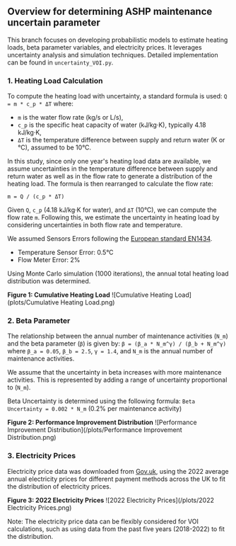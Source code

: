 ## Overview for determining ASHP maintenance uncertain parameter
This  branch focuses on developing probabilistic models to estimate heating loads, beta parameter variables, and electricity prices. It leverages uncertainty analysis and simulation techniques. Detailed implementation can be found in `uncertainty_VOI.py`.

### 1. Heating Load Calculation
To compute the heating load with uncertainty, a standard formula is used:
`Q = m * c_p * ΔT`
where:
- `m` is the water flow rate (kg/s or L/s),
- `c_p` is the specific heat capacity of water (kJ/kg·K), typically 4.18 kJ/kg·K,
- `ΔT` is the temperature difference between supply and return water (K or °C), assumed to be 10°C.

In this study, since only one year's heating load data are available, we assume uncertainties in the temperature difference between supply and return water as well as in the flow rate to generate a distribution of the heating load.
The formula is then rearranged to calculate the flow rate:

`m = Q / (c_p * ΔT)`

Given `Q`, `c_p` (4.18 kJ/kg·K for water), and `ΔT` (10°C), we can compute the flow rate `m`. Following this, we estimate the uncertainty in heating load by considering uncertainties in both flow rate and temperature.

We assumed Sensors Errors following the [European standard EN1434](https://www.kamstrup.com/en-en/insights/blog-series-part-2-a-thermal-energy-meter-you-can-trust).
- Temperature Sensor Error: 0.5°C
- Flow Meter Error: 2% 

Using Monte Carlo simulation (1000 iterations), the annual total heating load distribution was determined.

**Figure 1: Cumulative Heating Load**
![Cumulative Heating Load](plots/Cumulative Heating Load.png)

### 2. Beta Parameter
The relationship between the annual number of maintenance activities (`N_m`) and the beta parameter (`β`) is given by:
`β = (β_a * N_m^γ) / (β_b + N_m^γ)`
where `β_a = 0.05`, `β_b = 2.5`, `γ = 1.4`, and `N_m` is the annual number of maintenance activities.

We assume that the uncertainty in beta increases with more maintenance activities. This is represented by adding a range of uncertainty proportional to (`N_m`). 

Beta Uncertainty is determined using the following formula:
`Beta Uncertainty = 0.002 * N_m` (0.2% per maintenance activity)

**Figure 2: Performance Improvement Distribution**
![Performance Improvement Distribution](/plots/Performance Improvement Distribution.png)

### 3. Electricity Prices
Electricity price data was downloaded from [Gov.uk](https://www.gov.uk/government/statistical-data-sets/annual-domestic-energy-price-statistics), using the 2022 average annual electricity prices for different payment methods across the UK to fit the distribution of electricity prices.

**Figure 3: 2022 Electricity Prices**
![2022 Electricity Prices](/plots/2022 Electricity Prices.png)

Note: The electricity price data can be flexibly considered for VOI calculations, such as using data from the past five years (2018-2022) to fit the distribution.
